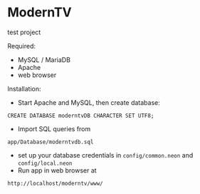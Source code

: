 ModernTV
========


test project

Required:
- MySQL / MariaDB
- Apache
- web browser

Installation:
- Start Apache and MySQL, then create database:
```
CREATE DATABASE moderntvDB CHARACTER SET UTF8;
```
- Import SQL queries from 
```
app/Database/moderntvdb.sql
```
- set up your database credentials in ```config/common.neon``` and ```config/local.neon```
- Run app in web browser at 
```
http://localhost/moderntv/www/
```
